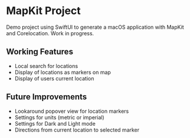 # MapKit Project

Demo project using SwiftUI to generate a macOS application with MapKit and Corelocation. Work in progress.

## Working Features

- Local search for locations
- Display of locations as markers on map
- Display of users current location

## Future Improvements

- Lookaround popover view for location markers
- Settings for units (metric or imperial)
- Settings for Dark and Light mode
- Directions from current location to selected marker
